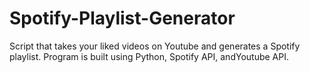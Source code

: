 # Spotify-Playlist-Generator
Script that takes your liked videos on Youtube and generates a Spotify playlist. Program is built using Python, ​Spotify API​, and ​Youtube API.

